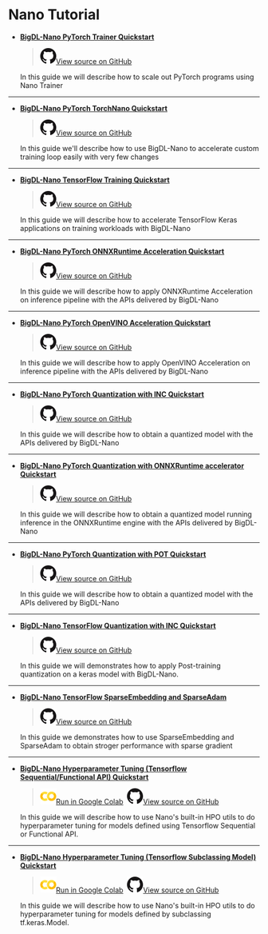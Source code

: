 # Nano Tutorial
- [**BigDL-Nano PyTorch Trainer Quickstart**](./pytorch_train_quickstart.html)

    > ![](../../../../image/GitHub-Mark-32px.png)[View source on GitHub][Nano_pytorch_training]

    In this guide we will describe how to scale out PyTorch programs using Nano Trainer

---------------------------

- [**BigDL-Nano PyTorch TorchNano Quickstart**](./pytorch_nano.html)

    > ![](../../../../image/GitHub-Mark-32px.png)[View source on GitHub][Nano_pytorch_nano]

    In this guide we'll describe how to use BigDL-Nano to accelerate custom training loop easily with very few changes

---------------------------

- [**BigDL-Nano TensorFlow Training Quickstart**](./tensorflow_train_quickstart.html)

    > ![](../../../../image/GitHub-Mark-32px.png)[View source on GitHub][Nano_tensorflow_training]

    In this guide we will describe how to accelerate TensorFlow Keras applications on training workloads with BigDL-Nano

---------------------------
- [**BigDL-Nano PyTorch ONNXRuntime Acceleration Quickstart**](./pytorch_onnxruntime.html)

    > ![](../../../../image/GitHub-Mark-32px.png)[View source on GitHub][Nano_pytorch_onnxruntime]

    In this guide we will describe how to apply ONNXRuntime Acceleration on inference pipeline with the APIs delivered by BigDL-Nano

---------------------------

- [**BigDL-Nano PyTorch OpenVINO Acceleration Quickstart**](./pytorch_openvino.html)

    > ![](../../../../image/GitHub-Mark-32px.png)[View source on GitHub][Nano_pytorch_openvino]

    In this guide we will describe how to apply OpenVINO Acceleration on inference pipeline with the APIs delivered by BigDL-Nano

---------------------------

- [**BigDL-Nano PyTorch Quantization with INC Quickstart**](./pytorch_quantization_inc.html)

    > ![](../../../../image/GitHub-Mark-32px.png)[View source on GitHub][Nano_pytorch_Quantization_inc]

    In this guide we will describe how to obtain a quantized model with the APIs delivered by BigDL-Nano

---------------------------

- [**BigDL-Nano PyTorch Quantization with ONNXRuntime accelerator Quickstart**](./pytorch_quantization_inc_onnx.html)

    > ![](../../../../image/GitHub-Mark-32px.png)[View source on GitHub][Nano_pytorch_quantization_inc_onnx]

    In this guide we will describe how to obtain a quantized model running inference in the ONNXRuntime engine with the APIs delivered by BigDL-Nano

---------------------------

- [**BigDL-Nano PyTorch Quantization with POT Quickstart**](./pytorch_quantization_openvino.html)

    > ![](../../../../image/GitHub-Mark-32px.png)[View source on GitHub][Nano_pytorch_quantization_openvino]

    In this guide we will describe how to obtain a quantized model with the APIs delivered by BigDL-Nano


---------------------------

- [**BigDL-Nano TensorFlow Quantization with INC Quickstart**](./tensorflow_quantization_quickstart.html)
    > ![](../../../../image/GitHub-Mark-32px.png)[View source on GitHub][Nano_tensorflow_quantization_inc]

    In this guide we will demonstrates how to apply Post-training quantization on a keras model with BigDL-Nano.


---------------------------

- [**BigDL-Nano TensorFlow SparseEmbedding and SparseAdam**](./tensorflow_embedding.html)

    > ![](../../../../image/GitHub-Mark-32px.png)[View source on GitHub][Nano_tensorflow_embedding]

    In this guide we demonstrates how to use SparseEmbedding and SparseAdam to obtain stroger performance with sparse gradient


-------------------------


- [**BigDL-Nano Hyperparameter Tuning (Tensorflow Sequential/Functional API) Quickstart**](../Tutorials/seq_and_func.html)


    > ![](../../../../image/colab_logo_32px.png)[Run in Google Colab][Nano_hpo_tf_seq_func_colab] &nbsp;![](../../../../image/GitHub-Mark-32px.png)[View source on GitHub][Nano_hpo_tf_seq_func]


    In this guide we will describe how to use Nano's built-in HPO utils to do hyperparameter tuning for models defined using Tensorflow Sequential or Functional API.


---------------------------

- [**BigDL-Nano Hyperparameter Tuning (Tensorflow Subclassing Model) Quickstart**](../Tutorials/custom.html)

    > ![](../../../../image/colab_logo_32px.png)[Run in Google Colab][Nano_hpo_tf_subclassing_colab] &nbsp;![](../../../../image/GitHub-Mark-32px.png)[View source on GitHub][Nano_hpo_tf_subclassing]

    In this guide we will describe how to use Nano's built-in HPO utils to do hyperparameter tuning for models defined by subclassing tf.keras.Model.


[Nano_pytorch_training]: <https://github.com/intel-analytics/BigDL/blob/main/python/nano/notebooks/pytorch/tutorial/pytorch_train.ipynb>
[Nano_pytorch_nano]: <https://github.com/intel-analytics/BigDL/blob/main/python/nano/notebooks/pytorch/tutorial/pytorch_nano.ipynb>
[Nano_tensorflow_training]: <https://github.com/intel-analytics/BigDL/blob/main/python/nano/notebooks/tensorflow/tutorial/tensorflow_fit.ipynb>
[Nano_pytorch_onnxruntime]: <https://github.com/intel-analytics/BigDL/blob/main/python/nano/notebooks/pytorch/tutorial/pytorch_inference_onnx.ipynb>
[Nano_pytorch_openvino]: <https://github.com/intel-analytics/BigDL/blob/main/python/nano/notebooks/pytorch/tutorial/pytorch_inference_openvino.ipynb>
[Nano_pytorch_Quantization_inc]: <https://github.com/intel-analytics/BigDL/blob/main/python/nano/notebooks/pytorch/tutorial/pytorch_quantization_inc.ipynb>
[Nano_pytorch_quantization_inc_onnx]: <https://github.com/intel-analytics/BigDL/blob/main/python/nano/notebooks/pytorch/tutorial/pytorch_quantization_inc.ipynb>
[Nano_pytorch_quantization_openvino]: <https://github.com/intel-analytics/BigDL/blob/main/python/nano/notebooks/pytorch/tutorial/pytorch_quantization_openvino.ipynb>
[Nano_tensorflow_quantization_inc]: <https://github.com/intel-analytics/BigDL/blob/main/python/nano/notebooks/tensorflow/tutorial/tensorflow_quantization.ipynb>
[Nano_tensorflow_embedding]: <https://github.com/intel-analytics/BigDL/blob/main/python/nano/notebooks/tensorflow/tutorial/tensorflow_embedding.ipynb>
[Nano_hpo_tf_seq_func]: <https://github.com/intel-analytics/BigDL/blob/main/python/nano/notebooks/hpo/seq_and_func.ipynb>
[Nano_hpo_tf_seq_func_colab]: <https://colab.research.google.com/github/intel-analytics/BigDL/blob/main/python/nano/notebooks/hpo/seq_and_func.ipynb>
[Nano_hpo_tf_subclassing]: <https://github.com/intel-analytics/BigDL/blob/main/python/nano/notebooks/hpo/custom.ipynb>
[Nano_hpo_tf_subclassing_colab]: <https://colab.research.google.com/github/intel-analytics/BigDL/blob/main/python/nano/notebooks/hpo/custom.ipynb>